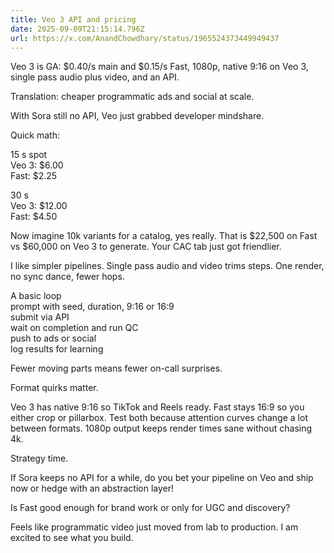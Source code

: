 ```yaml
---
title: Veo 3 API and pricing
date: 2025-09-09T21:15:14.796Z
url: https://x.com/AnandChowdhary/status/1965524373449949437
---
```


Veo 3 is GA: $0.40/s main and $0.15/s Fast, 1080p, native 9:16 on Veo 3, single pass audio plus video, and an API.  
  
Translation: cheaper programmatic ads and social at scale.  
  
With Sora still no API, Veo just grabbed developer mindshare.  
  
Quick math:  
  
15 s spot  
Veo 3: $6.00  
Fast: $2.25  
  
30 s  
Veo 3: $12.00  
Fast: $4.50  
  
Now imagine 10k variants for a catalog, yes really. That is $22,500 on Fast vs $60,000 on Veo 3 to generate. Your CAC tab just got friendlier.  
  
I like simpler pipelines. Single pass audio and video trims steps. One render, no sync dance, fewer hops.  
  
A basic loop  
prompt with seed, duration, 9:16 or 16:9  
submit via API  
wait on completion and run QC  
push to ads or social  
log results for learning  
  
Fewer moving parts means fewer on-call surprises.  
  
Format quirks matter.  
  
Veo 3 has native 9:16 so TikTok and Reels ready. Fast stays 16:9 so you either crop or pillarbox. Test both because attention curves change a lot between formats. 1080p output keeps render times sane without chasing 4k.  
  
Strategy time.  
  
If Sora keeps no API for a while, do you bet your pipeline on Veo and ship now or hedge with an abstraction layer!  
  
Is Fast good enough for brand work or only for UGC and discovery?  
  
Feels like programmatic video just moved from lab to production. I am excited to see what you build.
